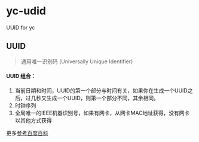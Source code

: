 # yc-udid
UUID for yc

## UUID

> 通用唯一识别码 (Universally Unique Identifier)

#### UUID 组合：

1. 当前日期和时间，UUID的第一个部分与时间有关，如果你在生成一个UUID之后，过几秒又生成一个UUID，则第一个部分不同，其余相同。
2. 时钟序列
3. 全局唯一的IEEE机器识别号，如果有网卡，从网卡MAC地址获得，没有网卡以其他方式获得

更多[参考百度百科](http://baike.baidu.com/view/1052579.htm)
